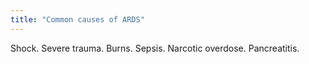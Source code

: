 ```yaml
---
title: "Common causes of ARDS"
---
```

Shock. Severe trauma. Burns. Sepsis. Narcotic overdose. Pancreatitis.

